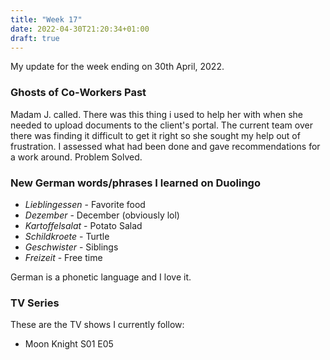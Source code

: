 ```yaml
---
title: "Week 17"
date: 2022-04-30T21:20:34+01:00
draft: true
---
```

My update for the week ending on 30th April, 2022.

### Ghosts of Co-Workers Past
Madam J. called. There was this thing i used to help her with when she needed to upload documents to the client's portal. The current team over there was finding it difficult to get it right so she sought my help out of frustration. I assessed what had been done and gave recommendations for a work around. 
Problem Solved.

### New German words/phrases I learned on Duolingo
* *Lieblingessen* - Favorite food
* *Dezember* - December (obviously lol)
* *Kartoffelsalat* - Potato Salad
* *Schildkroete* - Turtle
* *Geschwister* - Siblings
* *Freizeit* - Free time

German is a phonetic language and I love it.

### TV Series
These are the TV shows I currently follow:
* Moon Knight S01 E05
